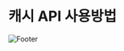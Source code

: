 # 캐시 API 사용방법
![Footer](https://capsule-render.vercel.app/api?type=waving&color=#43A0D1&height=200&section=footer)
